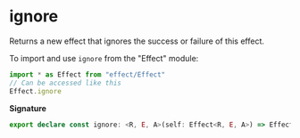 # ignore

Returns a new effect that ignores the success or failure of this effect.

To import and use `ignore` from the "Effect" module:

```ts
import * as Effect from "effect/Effect"
// Can be accessed like this
Effect.ignore
```

**Signature**

```ts
export declare const ignore: <R, E, A>(self: Effect<R, E, A>) => Effect<R, never, void>
```
